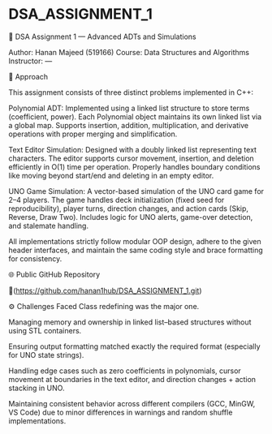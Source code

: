 # DSA_ASSIGNMENT_1

🧾 DSA Assignment 1 — Advanced ADTs and Simulations

Author: Hanan Majeed (519166)
Course: Data Structures and Algorithms
Instructor: —

📘 Approach

This assignment consists of three distinct problems implemented in C++:

Polynomial ADT:
Implemented using a linked list structure to store terms (coefficient, power). Each Polynomial object maintains its own linked list via a global map. Supports insertion, addition, multiplication, and derivative operations with proper merging and simplification.

Text Editor Simulation:
Designed with a doubly linked list representing text characters. The editor supports cursor movement, insertion, and deletion efficiently in O(1) time per operation. Properly handles boundary conditions like moving beyond start/end and deleting in an empty editor.

UNO Game Simulation:
A vector-based simulation of the UNO card game for 2–4 players. The game handles deck initialization (fixed seed for reproducibility), player turns, direction changes, and action cards (Skip, Reverse, Draw Two). Includes logic for UNO alerts, game-over detection, and stalemate handling.

All implementations strictly follow modular OOP design, adhere to the given header interfaces, and maintain the same coding style and brace formatting for consistency.

🌐 Public GitHub Repository

🔗(https://github.com/hanan1hub/DSA_ASSIGNMENT_1.git)


⚙️ Challenges Faced
Class redefining was the major one.

Managing memory and ownership in linked list–based structures without using STL containers.

Ensuring output formatting matched exactly the required format (especially for UNO state strings).

Handling edge cases such as zero coefficients in polynomials, cursor movement at boundaries in the text editor, and direction changes + action stacking in UNO.

Maintaining consistent behavior across different compilers (GCC, MinGW, VS Code) due to minor differences in warnings and random shuffle implementations.